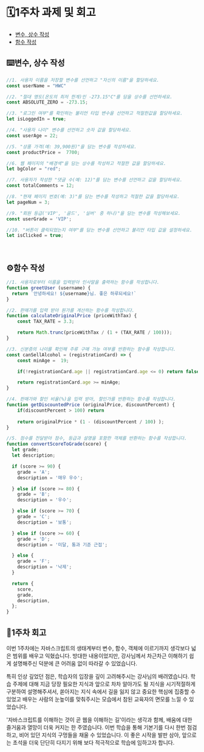 # 🗓️1주차 과제 및 회고

  - [변수, 상수 작성](#⌨️변수-상수-작성)
  - [함수 작성](#⚙️함수-작성)


## ⌨️변수, 상수 작성

```javascript
//1. 사용자 이름을 저장할 변수를 선언하고 "자신의 이름"을 할당하세요.
const userName = "HWC"

//2. "절대 영도(온도의 최저 한계)인 -273.15°C"를 담을 상수를 선언하세요.
const ABSOLUTE_ZERO = -273.15;

//3. "로그인 여부"를 확인하는 불리언 타입 변수을 선언하고 적절한값을 할당하세요.
let isLoggedIn = true;

//4. "사용자 나이" 변수를 선언하고 숫자 값을 할당하세요.
const userAge = 22;

//5. "상품 가격(예: 39,900원)"을 담는 변수를 작성하세요.
const productPrice =  7700;

//6. 웹 페이지의 "배경색"을 담는 상수를 작성하고 적절한 값을 할당하세요.
let bgColor = "red";

//7. 사용자가 작성한 "댓글 수(예: 12)"를 담는 변수를 선언하고 값을 할당하세요.
const totalComments = 12;

//8. "현재 페이지 번호(예: 3)"를 담는 변수를 작성하고 적절한 값을 할당하세요.
let pageNum = 3;

//9. "회원 등급('VIP', '골드', '실버' 중 하나)"을 담는 변수를 작성해보세요.
const userGrade = 'VIP';

//10. "버튼이 클릭되었는지 여부"를 담는 변수를 선언하고 불리언 타입 값을 설정하세요.
let isClicked = true;
```

<br>

## ⚙️함수 작성

```javascript
//1. 사용자로부터 이름을 입력받아 인사말을 출력하는 함수를 작성합니다.
function greetUser (username) {
  return `안녕하세요! ${username}님. 좋은 하루되세요!`
}

//2. 판매가를 입력 받아 원가를 계산하는 함수를 작성합니다.
function calculateOriginalPrice (priceWithTax) {
    const TAX_RATE = 3.3;

    return Math.trunc(priceWithTax / (1 + (TAX_RATE / 100)));
}

//3. 신분증의 나이를 확인해 주류 구매 가능 여부를 반환하는 함수를 작성합니다.
const canSellAlcohol = (registrationCard) => {
    const minAge =  19;

    if(!registrationCard.age || registrationCard.age <= 0) return false;

    return registrationCard.age >= minAge;
}

//4. 판매가와 할인 비율(%)을 입력 받아, 할인가를 반환하는 함수를 작성합니다.
function getDiscountedPrice (originalPrice, discountPercent) {
    if(discountPercent > 100) return
    
    return originalPrice * (1 - (discountPercent / 100) );
}

//5. 점수를 전달받아 점수, 등급과 설명을 포함한 객체를 반환하는 함수를 작성합니다.
function convertScoreToGrade(score) {
  let grade;
  let description;

  if (score >= 90) {
    grade = 'A';
    description = '매우 우수';

  } else if (score >= 80) {
    grade = 'B';
    description = '우수';

  } else if (score >= 70) {
    grade = 'C';
    description = '보통';

  } else if (score >= 60) {
    grade = 'D';
    description = '미달, 통과 기준 근접';

  } else {
    grade = 'F';
    description = '낙제';
  }

  return {
    score,
    grade,
    description,
  };
}
```

## 🤔1주차 회고

이번 1주차에는 자바스크립트의 생태계부터 변수, 함수, 객체에 이르기까지 생각보다 넓은 범위를 배우고 익혔습니다. 방대한 내용이었지만, 강사님께서 차근차근 이해하기 쉽게 설명해주신 덕분에 큰 어려움 없이 따라갈 수 있었습니다.

특히 인상 깊었던 점은, 학습자의 입장을 깊이 고려해주시는 강사님의 배려였습니다. 학습 주제에 대해 지금 당장 필요한 지식과 앞으로 차차 알아가도 될 지식을 시기적절하게 구분하여 설명해주셔서, 쏟아지는 지식 속에서 길을 잃지 않고 중요한 핵심에 집중할 수 있었고 배우는 사람의 눈높이를 맞춰주시는 모습에서 참된 교육자의 면모를 느낄 수 있었습니다.

'자바스크립트를 이해하는 것이 곧 웹을 이해하는 길'이라는 생각과 함께, 배움에 대한 즐거움과 열망이 더욱 커지는 한 주였습니다. 이번 학습을 통해 기본기를 다시 한번 점검하고, 비어 있던 지식의 구멍들을 채울 수 있었습니다. 이 좋은 시작을 발판 삼아, 앞으로는 초석을 더욱 단단히 다지기 위해 보다 적극적으로 학습에 임하고자 합니다.

